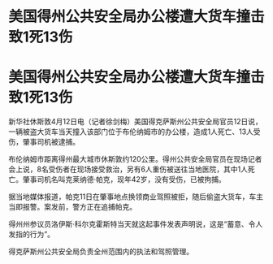 # 美国得州公共安全局办公楼遭大货车撞击 致1死13伤

# 美国得州公共安全局办公楼遭大货车撞击 致1死13伤

新华社休斯敦4月12日电（记者徐剑梅）美国得克萨斯州公共安全局官员12日说，一辆被盗大货车当天撞入该部门位于布伦纳姆市的办公楼，造成1人死亡、13人受伤，肇事司机被逮捕。

布伦纳姆市距离得州最大城市休斯敦约120公里。得州公共安全局官员在现场记者会上说，8名受伤者在现场接受救治，另有6人重伤被送往当地医院，其中1人死亡。肇事司机名叫克莱纳德·帕克，现年42岁，没有受伤，已被拘捕。

据当地媒体报道，帕克11日在肇事地点换领商业驾照被拒，随后偷盗大货车，车主当即报警。案发前，警方正在追捕帕克。

得州州参议员洛伊斯·科尔克霍斯特当天就这起事件发表声明说，这是“蓄意、令人发指的行为”。

得克萨斯州公共安全局负责全州范围内的执法和驾照管理。

